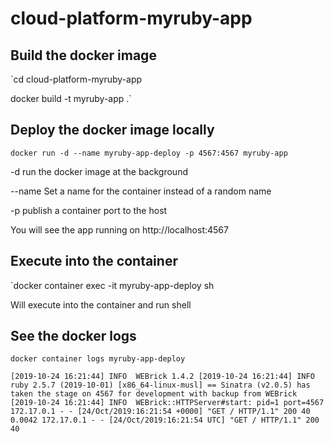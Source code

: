 # cloud-platform-myruby-app

## Build the docker image

`cd cloud-platform-myruby-app

docker build -t myruby-app .`

## Deploy the docker image locally

`docker run -d --name myruby-app-deploy -p 4567:4567 myruby-app`

-d run the docker image at the background

--name Set a name for the container instead of a random name

-p publish a container port to the host

You will see the app running on http://localhost:4567

## Execute into the container

`docker container exec -it myruby-app-deploy sh

Will execute into the container and run shell

## See the docker logs

`docker container logs myruby-app-deploy`

`[2019-10-24 16:21:44] INFO  WEBrick 1.4.2
[2019-10-24 16:21:44] INFO  ruby 2.5.7 (2019-10-01) [x86_64-linux-musl]
== Sinatra (v2.0.5) has taken the stage on 4567 for development with backup from WEBrick
[2019-10-24 16:21:44] INFO  WEBrick::HTTPServer#start: pid=1 port=4567
172.17.0.1 - - [24/Oct/2019:16:21:54 +0000] "GET / HTTP/1.1" 200 40 0.0042
172.17.0.1 - - [24/Oct/2019:16:21:54 UTC] "GET / HTTP/1.1" 200 40`




